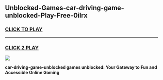 
## Unblocked-Games-car-driving-game-unblocked-Play-Free-0ilrx
<h3>
<a href="https://premium76.site?title=car-driving-game-unblocked&ref=10A">CLICK TO PLAY</a></h3>
<hr>

<h3>
<a href="https://premium76.site?title=car-driving-game-unblocked&ref=10A">CLICK 2 PLAY</a>
  
</h3>

<a href="https://premium76.site?title=car-driving-game-unblocked&ref=10A"><img src="https://clearcache.store/games.png"></a>


**car-driving-game-unblocked games unblocked: Your Gateway to Fun and Accessible Online Gaming**

